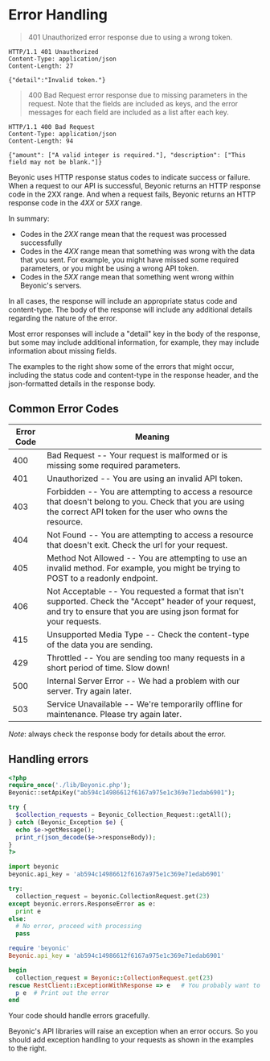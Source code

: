 # Error Handling

> 401 Unauthorized error response due to using a wrong token.

```text
HTTP/1.1 401 Unauthorized
Content-Type: application/json
Content-Length: 27

{"detail":"Invalid token."}
```

> 400 Bad Request error response due to missing parameters in the request. Note that the fields are included as keys, and the error messages for each field are included as a list after each key.

```text
HTTP/1.1 400 Bad Request
Content-Type: application/json
Content-Length: 94

{"amount": ["A valid integer is required."], "description": ["This field may not be blank."]}
```

Beyonic uses HTTP response status codes to indicate success or failure. When a request to our API is successful, Beyonic returns an HTTP response code in the 2XX range.
And when a request fails, Beyonic returns an HTTP response code in the _4XX_ or _5XX_ range.

In summary:

* Codes in the _2XX_ range mean that the request was processed successfully
* Codes in the _4XX_ range mean that something was wrong with the data that you sent. For example, you might have missed some required parameters, or you might be using a wrong API token.
* Codes in the _5XX_ range mean that something went wrong within Beyonic's servers.

In all cases, the response will include an appropriate status code and content-type. The body of the response will include any additional details regarding the nature of the error.

Most error responses will include a "detail" key in the body of the response, but some may include additional information, for example, they may include information about missing fields.

The examples to the right show some of the errors that might occur, including the status code and content-type in the response header, and the json-formatted details in the response body.

## Common Error Codes

Error Code | Meaning
---------- | -------
400 | Bad Request -- Your request is malformed or is missing some required parameters.
401 | Unauthorized -- You are using an invalid API token.
403 | Forbidden -- You are attempting to access a resource that doesn't belong to you. Check that you are using the correct API token for the user who owns the resource.
404 | Not Found -- You are attempting to access a resource that doesn't exit. Check the url for your request.
405 | Method Not Allowed -- You are attempting to use an invalid method. For example, you might be trying to POST to a readonly endpoint.
406 | Not Acceptable -- You requested a format that isn't supported. Check the "Accept" header of your request, and try to ensure that you are using json format for your requests.
415 | Unsupported Media Type -- Check the content-type of the data you are sending.
429 | Throttled -- You are sending too many requests in a short period of time. Slow down!
500 | Internal Server Error -- We had a problem with our server. Try again later.
503 | Service Unavailable -- We're temporarily offline for maintenance. Please try again later.

*Note*: always check the response body for details about the error.

## Handling errors

```php
<?php
require_once('./lib/Beyonic.php');
Beyonic::setApiKey("ab594c14986612f6167a975e1c369e71edab6901");

try {
  $collection_requests = Beyonic_Collection_Request::getAll();
} catch (Beyonic_Exception $e) {
  echo $e->getMessage();
  print_r(json_decode($e->responseBody));
}
?>
```

```python
import beyonic
beyonic.api_key = 'ab594c14986612f6167a975e1c369e71edab6901'

try:
  collection_request = beyonic.CollectionRequest.get(23)
except beyonic.errors.ResponseError as e:
  print e
else:
  # No error, proceed with processing
  pass
```

```ruby
require 'beyonic'
Beyonic.api_key = 'ab594c14986612f6167a975e1c369e71edab6901'

begin
  collection_request = Beyonic::CollectionRequest.get(23)
rescue RestClient::ExceptionWithResponse => e   # You probably want to use more specific RestClient codes like RestClient::Unauthorized, RestClient::ResourceNotFound, etc
  p e  # Print out the error
end
```

Your code should handle errors gracefully.

Beyonic's API libraries will raise an exception when an error occurs. So you should add exception handling to your requests as shown in the examples to the right.
